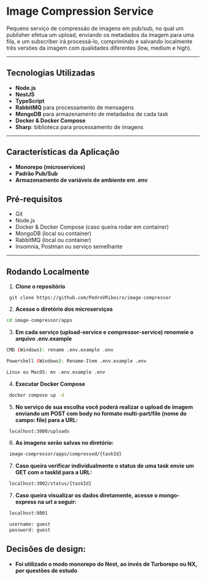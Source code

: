 
# Image Compression Service

Pequeno serviço de compressão de imagens em pub/sub, no qual um publisher efetua um upload, enviando os metadados da imagem para uma fila, e um subscriber irá processá-lo, comprimindo e salvando localmente três versões da imagem com qualidades diferentes (low, medium e high).

---

## Tecnologias Utilizadas

- **Node.js**
- **NestJS** 
- **TypeScript**
- **RabbitMQ** para processamento de mensagens
- **MongoDB** para armazenamento de metadados de cada task
- **Docker & Docker Compose**
- **Sharp**: biblioteca para processamento de imagens

---

## Características da Aplicação
- **Monorepo (microservices)**
- **Padrão Pub/Sub**
- **Armazenamento de variáveis de ambiente em .env**

## Pré-requisitos

- Git  
- Node.js  
- Docker & Docker Compose (caso queira rodar em container)  
- MongoDB (local ou container)  
- RabbitMQ (local ou container)
- Insomnia, Postman ou serviço semelhante  

---

## Rodando Localmente

1. **Clone o repositório**
  ```env  
   git clone https://github.com/PedroVRibeiro/image-compressor
   ```
2. **Acesse o diretório dos microserviços**    
 ```bash
 cd image-compressor/apps
  ```
3. **Em cada serviço (upload-service e compressor-service) renomeie o arquivo .env.example**
 ```bash
CMD (Windows): rename .env.example .env
  ```
```bash
Powershell (Windows): Rename-Item .env.example .env
  ```
```bash
Linux ou MacOS: mv .env.example .env
  ```
4. **Executar Docker Compose**
```sh
 docker compose up -d
```

5. **No serviço de sua escolha você poderá realizar o upload de imagem enviando um POST com body no formato multi-part/file (nome do campo: file) para a URL:**
```sh
 localhost:3000/uploads
```
6. **As imagens serão salvas no diretório:**
```sh
 image-compressor/apps/compressed/{taskId}
```

7. **Caso queira verificar individualmente o status de uma task envie um GET com o taskId para a URL:**
```sh
 localhost:3002/status/{taskId}
```

7. **Caso queira visualizar os dados diretamente, acesse o mongo-express na url a seguir:**
```sh
 localhost:8001

 username: guest
 password: guest
```

## Decisões de design:
- **Foi utilizado o modo monorepo do Nest, ao invés de Turborepo ou NX, por questões de estudo**

